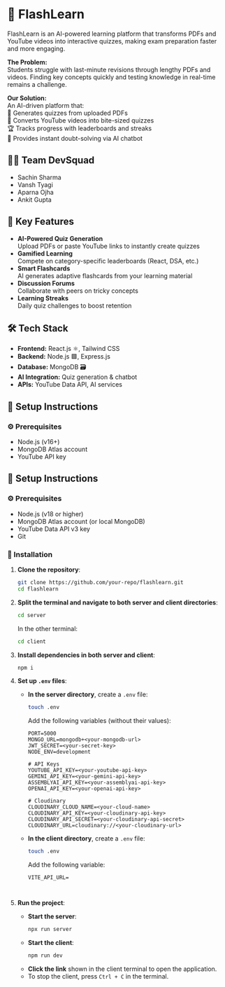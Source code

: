 # 🚀 FlashLearn

FlashLearn is an AI-powered learning platform that transforms PDFs and YouTube videos into interactive quizzes, making exam preparation faster and more engaging. 

**The Problem:**  
Students struggle with last-minute revisions through lengthy PDFs and videos. Finding key concepts quickly and testing knowledge in real-time remains a challenge.

**Our Solution:**  
An AI-driven platform that:  
📄 Generates quizzes from uploaded PDFs  
🎥 Converts YouTube videos into bite-sized quizzes  
🏆 Tracks progress with leaderboards and streaks  
🤖 Provides instant doubt-solving via AI chatbot  

## 👨‍💻 Team DevSquad
- Sachin Sharma  
- Vansh Tyagi  
- Aparna Ojha  
- Ankit Gupta  

## 🌟 Key Features
- **AI-Powered Quiz Generation**  
  Upload PDFs or paste YouTube links to instantly create quizzes  
- **Gamified Learning**  
  Compete on category-specific leaderboards (React, DSA, etc.)  
- **Smart Flashcards**  
  AI generates adaptive flashcards from your learning material  
- **Discussion Forums**  
  Collaborate with peers on tricky concepts  
- **Learning Streaks**  
  Daily quiz challenges to boost retention  

## 🛠 Tech Stack
- **Frontend:** React.js ⚛, Tailwind CSS  
- **Backend:** Node.js 🟩, Express.js  
- **Database:** MongoDB 🗃  
- **AI Integration:** Quiz generation & chatbot  
- **APIs:** YouTube Data API, AI services  

## 🔧 Setup Instructions

### ⚙ Prerequisites
- Node.js (v16+)  
- MongoDB Atlas account  
- YouTube API key  

## 🔧 Setup Instructions

### ⚙ Prerequisites
- Node.js (v18 or higher)
- MongoDB Atlas account (or local MongoDB)
- YouTube Data API v3 key
- Git

### 🚀 Installation

1. **Clone the repository**:
   ```bash
   git clone https://github.com/your-repo/flashlearn.git
   cd flashlearn
   ```

2. **Split the terminal and navigate to both server and client directories**:
   ```bash
   cd server
   ```
   In the other terminal:
   ```bash
   cd client
   ```

3. **Install dependencies in both server and client**:
   ```bash
   npm i
   ```

4. **Set up `.env` files**:
   - **In the server directory**, create a `.env` file:
     ```bash
     touch .env
     ```
     Add the following variables (without their values):
     ```env
     PORT=5000
     MONGO_URL=mongodb+<your-mongodb-url>
     JWT_SECRET=<your-secret-key>
     NODE_ENV=development

     # API Keys
     YOUTUBE_API_KEY=<your-youtube-api-key>
     GEMINI_API_KEY=<your-gemini-api-key>
     ASSEMBLYAI_API_KEY=<your-assemblyai-api-key>
     OPENAI_API_KEY=<your-openai-api-key>

     # Cloudinary
     CLOUDINARY_CLOUD_NAME=<your-cloud-name>
     CLOUDINARY_API_KEY=<your-cloudinary-api-key>
     CLOUDINARY_API_SECRET=<your-cloudinary-api-secret>
     CLOUDINARY_URL=cloudinary://<your-cloudinary-url>
     ```

   - **In the client directory**, create a `.env` file:
     ```bash
     touch .env
     ```
     Add the following variable:
     ```env
     VITE_API_URL=
     


5. **Run the project**:
   - **Start the server**:
     ```bash
     npx run server
     ```
   - **Start the client**:
     ```bash
     npm run dev
     ```
   - **Click the link** shown in the client terminal to open the application.
   - To stop the client, press `Ctrl + C` in the terminal.
